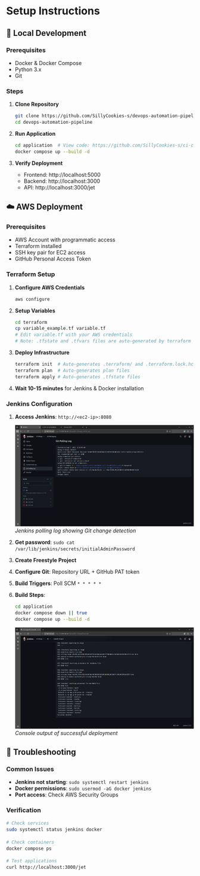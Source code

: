 # Setup Instructions

## 🔧 Local Development

### Prerequisites
- Docker & Docker Compose
- Python 3.x
- Git

### Steps
1. **Clone Repository**
   ```bash
   git clone https://github.com/SillyCookies-s/devops-automation-pipeline.git
   cd devops-automation-pipeline
   ```

2. **Run Application**
   ```bash
   cd application  # View code: https://github.com/SillyCookies-s/ci-cd-application/tree/main/application
   docker compose up --build -d
   ```

3. **Verify Deployment**
   - Frontend: http://localhost:5000
   - Backend: http://localhost:3000
   - API: http://localhost:3000/jet
   


## ☁️ AWS Deployment

### Prerequisites
- AWS Account with programmatic access
- Terraform installed
- SSH key pair for EC2 access
- GitHub Personal Access Token

### Terraform Setup
1. **Configure AWS Credentials**
   ```bash
   aws configure
   ```

2. **Setup Variables**
   ```bash
   cd terraform
   cp variable_example.tf variable.tf
   # Edit variable.tf with your AWS credentials
   # Note: .tfstate and .tfvars files are auto-generated by terraform
   ```

3. **Deploy Infrastructure**
   ```bash
   terraform init  # Auto-generates .terraform/ and .terraform.lock.hcl
   terraform plan  # Auto-generates plan files
   terraform apply # Auto-generates .tfstate files
   ```

4. **Wait 10-15 minutes** for Jenkins & Docker installation

### Jenkins Configuration
1. **Access Jenkins**: `http://<ec2-ip>:8080`
   
   ![Jenkins Polling Log](screenshots/after-git-update-jenkin-polling-log.png)
   *Jenkins polling log showing Git change detection*

2. **Get password**: `sudo cat /var/lib/jenkins/secrets/initialAdminPassword`
3. **Create Freestyle Project**
4. **Configure Git**: Repository URL + GitHub PAT token
5. **Build Triggers**: Poll SCM `* * * * *`
6. **Build Steps**:
   ```bash
   cd application
   docker compose down || true
   docker compose up --build -d
   ```
   
   ![Jenkins Console End](screenshots/console-log-end.png)
   *Console output of successful deployment*

## 🐛 Troubleshooting

### Common Issues
- **Jenkins not starting**: `sudo systemctl restart jenkins`
- **Docker permissions**: `sudo usermod -aG docker jenkins`
- **Port access**: Check AWS Security Groups

### Verification
```bash
# Check services
sudo systemctl status jenkins docker

# Check containers
docker compose ps

# Test applications
curl http://localhost:3000/jet
```